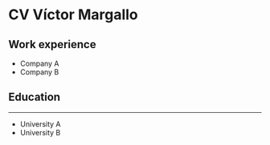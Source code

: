 CV Víctor Margallo
===================

## Work experience
* Company A
* Company B

## Education
-------------

* University A
* University B
